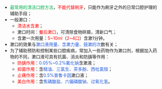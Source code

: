 * <font color="#00b050">最常用的清洁口腔方法</font>，<font color="#ff0000">不能代替刷牙</font>，只能作为刷牙之外的日常口腔护理的辅助手段；
* 一般漱口：
	* <font color="#ff0000">清洁水含漱</font>；
	* 漱口时间：<font color="#ff0000">餐后漱口</font>，可清除食物碎屑，清新口气；
	* 含漱一次用量：<font color="#ff0000">5~10ml</font>（<font color="#ff0000">2~4口</font>）含漱1分钟。
* 漱口的效果与<font color="#245bdb">漱口液用量、含漱力量、鼓漱的次</font>数有关；
* 为了辅助预防和控制某些口腔疾病，常加入一些药物作为漱口剂，根据加入药物的不同，漱口液可具有抗菌、消炎和防龋等作用：
	* <font color="#ff0000">防龋作用</font>：<font color="#245bdb">0.05%~0.2%氟化钠</font>含漱液；
	* <font color="#ff0000">抑菌作用</font>：含<font color="#245bdb">精油、三氯生、茶多酚、西吡氯铵</font>；
	* <font color="#ff0000">止痛作用</font>：含<font color="#245bdb">0.5%普鲁卡因</font>漱口液；
	* <font color="#ff0000">美白作用</font>：含<font color="#245bdb">焦磷酸盐、六偏磷酸钠、过氧化氢</font>。